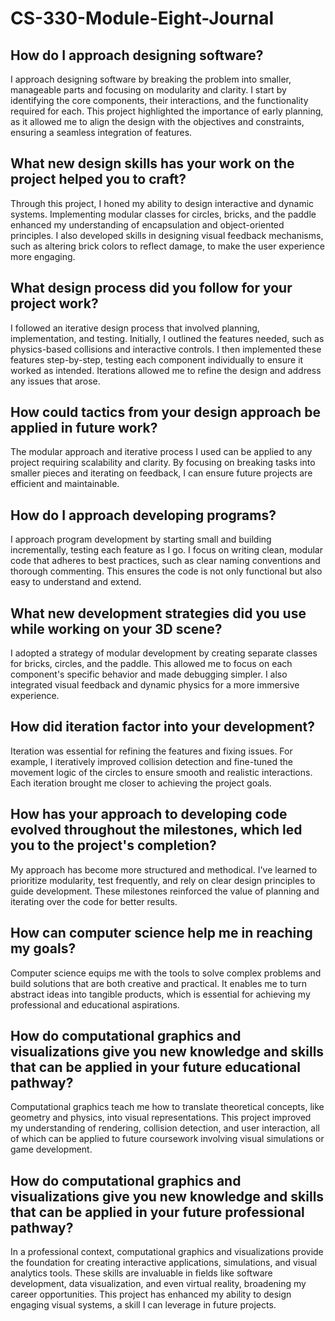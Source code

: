 # CS-330-Module-Eight-Journal

## How do I approach designing software?

I approach designing software by breaking the problem into smaller, manageable parts and focusing on modularity and clarity. I start by identifying the core components, their interactions, and the functionality required for each. This project highlighted the importance of early planning, as it allowed me to align the design with the objectives and constraints, ensuring a seamless integration of features.

## What new design skills has your work on the project helped you to craft?

Through this project, I honed my ability to design interactive and dynamic systems. Implementing modular classes for circles, bricks, and the paddle enhanced my understanding of encapsulation and object-oriented principles. I also developed skills in designing visual feedback mechanisms, such as altering brick colors to reflect damage, to make the user experience more engaging.

## What design process did you follow for your project work?

I followed an iterative design process that involved planning, implementation, and testing. Initially, I outlined the features needed, such as physics-based collisions and interactive controls. I then implemented these features step-by-step, testing each component individually to ensure it worked as intended. Iterations allowed me to refine the design and address any issues that arose.

## How could tactics from your design approach be applied in future work?

The modular approach and iterative process I used can be applied to any project requiring scalability and clarity. By focusing on breaking tasks into smaller pieces and iterating on feedback, I can ensure future projects are efficient and maintainable.

## How do I approach developing programs?

I approach program development by starting small and building incrementally, testing each feature as I go. I focus on writing clean, modular code that adheres to best practices, such as clear naming conventions and thorough commenting. This ensures the code is not only functional but also easy to understand and extend.

## What new development strategies did you use while working on your 3D scene?

I adopted a strategy of modular development by creating separate classes for bricks, circles, and the paddle. This allowed me to focus on each component's specific behavior and made debugging simpler. I also integrated visual feedback and dynamic physics for a more immersive experience.

## How did iteration factor into your development?

Iteration was essential for refining the features and fixing issues. For example, I iteratively improved collision detection and fine-tuned the movement logic of the circles to ensure smooth and realistic interactions. Each iteration brought me closer to achieving the project goals.

## How has your approach to developing code evolved throughout the milestones, which led you to the project's completion?

My approach has become more structured and methodical. I've learned to prioritize modularity, test frequently, and rely on clear design principles to guide development. These milestones reinforced the value of planning and iterating over the code for better results.

## How can computer science help me in reaching my goals?

Computer science equips me with the tools to solve complex problems and build solutions that are both creative and practical. It enables me to turn abstract ideas into tangible products, which is essential for achieving my professional and educational aspirations.

## How do computational graphics and visualizations give you new knowledge and skills that can be applied in your future educational pathway?

Computational graphics teach me how to translate theoretical concepts, like geometry and physics, into visual representations. This project improved my understanding of rendering, collision detection, and user interaction, all of which can be applied to future coursework involving visual simulations or game development.

## How do computational graphics and visualizations give you new knowledge and skills that can be applied in your future professional pathway?

In a professional context, computational graphics and visualizations provide the foundation for creating interactive applications, simulations, and visual analytics tools. These skills are invaluable in fields like software development, data visualization, and even virtual reality, broadening my career opportunities. This project has enhanced my ability to design engaging visual systems, a skill I can leverage in future projects.
